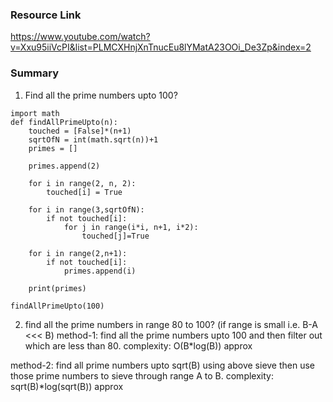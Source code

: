 ### Resource Link
https://www.youtube.com/watch?v=Xxu95iiVcPI&list=PLMCXHnjXnTnucEu8lYMatA23OOi_De3Zp&index=2

### Summary
1. Find all the prime numbers upto 100?

```
import math
def findAllPrimeUpto(n):
    touched = [False]*(n+1)
    sqrtOfN = int(math.sqrt(n))+1
    primes = []
    
    primes.append(2)
    
    for i in range(2, n, 2):
        touched[i] = True
    
    for i in range(3,sqrtOfN):
        if not touched[i]:
            for j in range(i*i, n+1, i*2):
                touched[j]=True
    
    for i in range(2,n+1):
        if not touched[i]:
            primes.append(i)
    
    print(primes)
    
findAllPrimeUpto(100)
```

2. find all the prime numbers in range 80 to 100? (if range is small i.e. B-A <<< B)
method-1: find all the prime numbers upto 100 and then filter out which are less than 80.
complexity: O(B*log(B)) approx

method-2: find all prime numbers upto sqrt(B) using above sieve then use those prime numbers to sieve through range A to B.
complexity: sqrt(B)*log(sqrt(B)) approx
